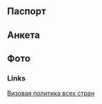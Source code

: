 ## Паспорт

## Анкета

## Фото


### Links
[Визовая политика всех стран](https://pickvisa.ru/vizovaya-politika)

